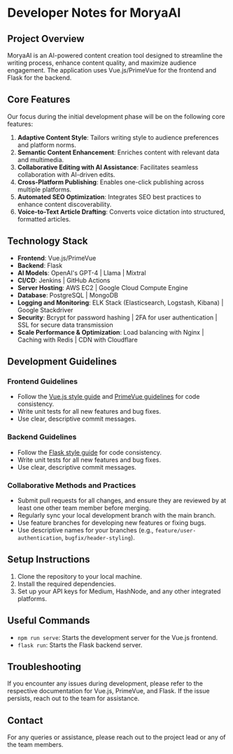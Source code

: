 # Developer Notes for MoryaAI

## Project Overview

MoryaAI is an AI-powered content creation tool designed to streamline the writing process, enhance content quality, and maximize audience engagement. The application uses Vue.js/PrimeVue for the frontend and Flask for the backend.

## Core Features

Our focus during the initial development phase will be on the following core features:

1. **Adaptive Content Style**: Tailors writing style to audience preferences and platform norms.
2. **Semantic Content Enhancement**: Enriches content with relevant data and multimedia.
3. **Collaborative Editing with AI Assistance**: Facilitates seamless collaboration with AI-driven edits.
4. **Cross-Platform Publishing**: Enables one-click publishing across multiple platforms.
5. **Automated SEO Optimization**: Integrates SEO best practices to enhance content discoverability.
6. **Voice-to-Text Article Drafting**: Converts voice dictation into structured, formatted articles.

## Technology Stack

- **Frontend**: Vue.js/PrimeVue
- **Backend**: Flask
- **AI Models**: OpenAI's GPT-4 | Llama | Mixtral
- **CI/CD**: Jenkins | GitHub Actions
- **Server Hosting**: AWS EC2 | Google Cloud Compute Engine
- **Database**: PostgreSQL | MongoDB
- **Logging and Monitoring**: ELK Stack (Elasticsearch, Logstash, Kibana) | Google Stackdriver
- **Security**: Bcrypt for password hashing | 2FA for user authentication | SSL for secure data transmission
- **Scale Performance & Optimization**: Load balancing with Nginx | Caching with Redis | CDN with Cloudflare

## Development Guidelines

### Frontend Guidelines

- Follow the [Vue.js style guide](https://vuejs.org/v2/style-guide/) and [PrimeVue guidelines](https://primevue.org/) for code consistency.
- Write unit tests for all new features and bug fixes.
- Use clear, descriptive commit messages.

### Backend Guidelines

- Follow the [Flask style guide](https://flask.palletsprojects.com/en/3.0.x/styleguide/) for code consistency.
- Write unit tests for all new features and bug fixes.
- Use clear, descriptive commit messages.

### Collaborative Methods and Practices

- Submit pull requests for all changes, and ensure they are reviewed by at least one other team member before merging.
- Regularly sync your local development branch with the main branch.
- Use feature branches for developing new features or fixing bugs.
- Use descriptive names for your branches (e.g., `feature/user-authentication`, `bugfix/header-styling`).

## Setup Instructions

1. Clone the repository to your local machine.
2. Install the required dependencies.
3. Set up your API keys for Medium, HashNode, and any other integrated platforms.

## Useful Commands

- `npm run serve`: Starts the development server for the Vue.js frontend.
- `flask run`: Starts the Flask backend server.

## Troubleshooting

If you encounter any issues during development, please refer to the respective documentation for Vue.js, PrimeVue, and Flask. If the issue persists, reach out to the team for assistance.

## Contact

For any queries or assistance, please reach out to the project lead or any of the team members.
